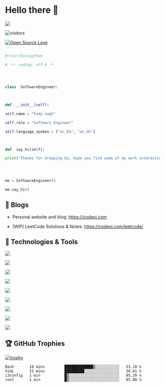# Hello there 👋

  ![](https://github.com/fady0/fady0/blob/main/header_1.png)

![visitors](https://visitor-badge.laobi.icu/badge?page_id=fady0.fady0)

[![Open Source Love](https://badges.frapsoft.com/os/v1/open-source.svg?v=102)](https://github.com/ellerbrock/open-source-badge/)

  
  

```python

#!/usr/bin/python

# -*- coding: utf-8 -*-

  
  

class  SoftwareEngineer:

  

def  __init__(self):

self.name = "Fady nagh"

self.role = "Software Engineer"

self.language_spoken = ["ar_EG", "en_US"]

  

def  say_hi(self):

print("Thanks for dropping by, hope you find some of my work interesting.")

  
  

me = SoftwareEngineer()

me.say_hi()

```

  

## 📝 Blogs

  

- Personal website and blog: https://codeoi.com

- [WIP] LeetCode Solutions & Notes: https://codeoi.com/leetcode/

  
  

## 🔧 Technologies & Tools

  

![](https://img.shields.io/badge/OS-Linux-informational?style=flat&logo=linux&logoColor=white&color=6aa6f8)

![](https://img.shields.io/badge/OS-macos-informational?style=flat&logo=macos&logoColor=white&color=6aa6f8)

![](https://img.shields.io/badge/Editor-vim-informational?style=flat&logo=vim&logoColor=white&color=6aa6f8)

![](https://img.shields.io/badge/Code-Python-informational?style=flat&logo=python&logoColor=white&color=6aa6f8)

![](https://img.shields.io/badge/Code-Java-informational?style=flat&logo=java&logoColor=white&color=6aa6f8)

![](https://img.shields.io/badge/Code-Golang-informational?style=flat&logo=go&logoColor=white&color=6aa6f8)

![](https://img.shields.io/badge/Shell-Bash-informational?style=flat&logo=gnu-bash&logoColor=white&color=6aa6f8)

![](https://img.shields.io/badge/Tools-PostgreSQL-informational?style=flat&logo=postgresql&logoColor=white&color=6aa6f8)

![](https://img.shields.io/badge/Tools-Docker-informational?style=flat&logo=docker&logoColor=white&color=6aa6f8)
 
  

<!-- ## &#x1f4c8; GitHub Stats

  
<a href="https://github.com/fady0/fady0">

<img align="center" src="https://github-readme-stats.vercel.app/api/top-langs/?username=fady0&hide=c%2B%2B,c,matlab,assembly&title_color=6aa6f8&text_color=8a919a&icon_color=6aa6f8&bg_color=22272e" alt="fady0's GitHub Stats" />

</a>
  

<a href="https://github.com/fady0/fady0">

<img align="center" src="https://github-readme-stats.vercel.app/api?username=fady0&show_icons=true&line_height=27&count_private=true&title_color=6aa6f8&text_color=8a919a&icon_color=6aa6f8&bg_color=22272e" alt="fady0's GitHub Stats" />

</a> -->

  
## 🏆 GitHub Trophies

  

[![trophy](https://github-profile-trophy.vercel.app/?username=fady0&theme=nord&column=7)](https://github.com/ryo-ma/github-profile-trophy)


<!--START_SECTION:waka-->

```text
Bash       18 mins         █████████████▒░░░░░░░░░░░   53.10 %
VimL       12 mins         █████████░░░░░░░░░░░░░░░░   36.61 %
i3config   1 min           █▒░░░░░░░░░░░░░░░░░░░░░░░   05.29 %
conf       1 min           █▒░░░░░░░░░░░░░░░░░░░░░░░   05.00 %
```

<!--END_SECTION:waka-->
